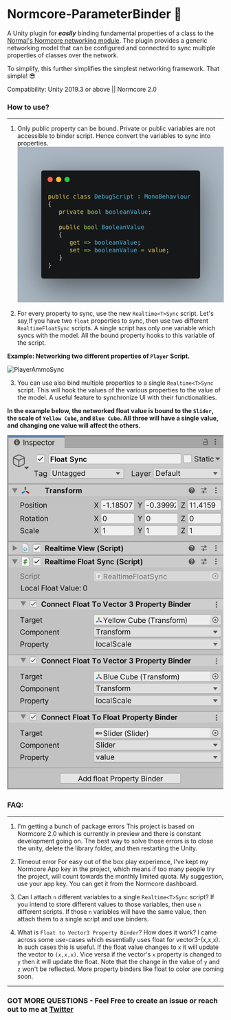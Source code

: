 # **Normcore-ParameterBinder 🌟**
A Unity plugin for **_easily_** binding fundamental properties of a class to the [Normal's Normcore networking module](https://normcore.io).
The plugin provides a generic networking model that can be configured and connected to sync multiple properties of classes over the network. 

To simplify, this further simplifies the simplest networking framework. That simple! 😎 

 Compatibility: Unity 2019.3 or above || Normcore 2.0
### **How to use?** 
---
1. Only public property can be bound. Private or public variables are not accessible to binder script. Hence convert the variables to sync into properties.  
![Property Tags](Media/Property.png)

2. For every property to sync, use the new `Realtime<T>Sync` script. Let's say,If you have two `float` properties to sync, then use two different `RealtimeFloatSync` scripts. A single script has only one variable which syncs with the model. All the bound property hooks to this variable of the script.

**Example: Networking two different properties of `Player` Script.**


 ![PlayerAmmoSync](Media/PlayerAmmoHealth.gif) 

3. You can use also bind multiple properties to a single `Realtime<T>Sync` script. This will hook the values of the various properties to the value of the model. A useful feature to synchronize UI with their functionalities.

**In the example below, the networked float value is bound to the `Slider`, the scale of `Yellow Cube`, and `Blue Cube`. All three will have a single value, and changing one value will affect the others.**


![FloatValueSync](Media/RealtimeFloatSync.png) 



### **FAQ:**
---
1. I'm getting a bunch of package errors
This project is based on Normcore 2.0 which is currently in preview and there is constant development going on. The best way to solve those errors is to close the unity, delete the library folder, and then restarting the Unity. 

2. Timeout error
For easy out of the box play experience, I've kept my Normcore App key in the project, which means if too many people try the project, will count towards the monthly limited quota. My suggestion, use your app key. You can get it from the Normcore dashboard. 

3. Can I attach `n` different variables to a single `Realtime<T>Sync` script? 
If you intend to store different values to those variables, then use `n` different scripts. If those `n` variables will have the same value, then attach them to a single script and use binders. 

4. What is `Float to Vector3 Property Binder`? How does it work? 
I came across some use-cases which essentially uses float for vector3-(x,x,x). In such cases this is useful. If the float value changes to `x` it will update the vector to `(x,x,x)`. Vice versa if the vector's `x` property is changed to `y` then it will update the float. Note that the change in the value of `y` and `z` won't be reflected. More property binders like float to color are coming soon. 
---
### **GOT MORE QUESTIONS - Feel Free to create an issue or reach out to me at [Twitter](https://twitter.com/chetu3319)**
